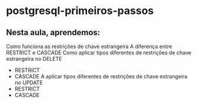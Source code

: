 # postgresql-primeiros-passos

## Nesta aula, aprendemos:

Como funciona as restrições de chave estrangeira
A diferença entre RESTRICT e CASCADE
Como aplicar tipos diferentes de restrições de chave estrangeira no DELETE
- RESTRICT
- CASCADE
A aplicar tipos diferentes de restrições de chave estrangeira no UPDATE
- RESTRICT
- CASCADE
